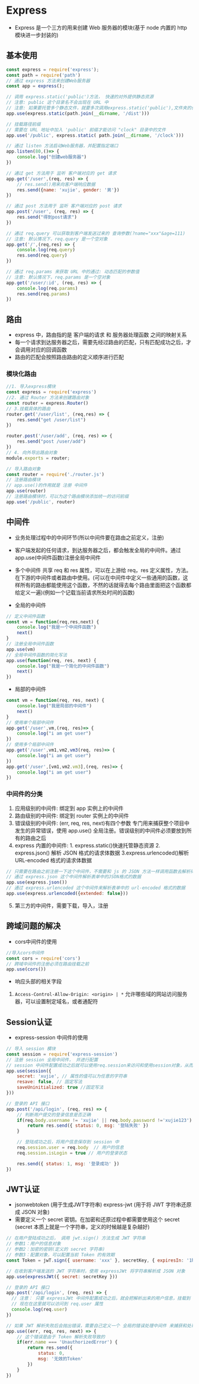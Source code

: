 # Express

* Express 是一个三方的用来创建 Web 服务器的模块(基于 node 内置的 http 模块进一步封装的)

## 基本使用

```js
const express = require('express');
const path = require('path')
// 通过 express 方法来创建Web服务器
const app = express();

// 调用 express.static('public')方法， 快速的对外提供静态资源
// 注意: public 这个目录名不会出现在 URL 中
// 注意: 如果要托管多个静态文件，就要多次调用express.static('public'),文件夹的优先级和文件夹的调用顺序一致
app.use(express.static(path.join(__dirname, '/dist')))

// 挂载路径前缀
// 需要在 URL 地址中加入 'public' 前缀才能访问 "clock" 目录中的文件
app.use('/public', express.static( path.join(__dirname, '/clock')))

// 通过 listen 方法启动Web服务器，并配置指定端口
app.listen(80,()=> {
    console.log("创建web服务器")
})

// 通过 get 方法用于 监听 客户端对应的 get 请求
app.get('/user',(req, res) => {
    // res.send()用来向客户端响应数据
    res.send({name: 'xujie', gender: '男'})
})

// 通过 post 方法用于 监听 客户端对应的 post 请求
app.post('/user', (req, res) => {
    res.send("得到post请求")
})

// 通过 req.query 可以获取到客户端发送过来的 查询参数(?name="xxx"&age=111)
// 注意: 默认情况下，req.query 是一个空对象
app.get('/',(req,res) => {
    console.log(req.query)
    res.send(req.query)
})

// 通过 req.params 来获取 URL 中的通过: 动态匹配的参数值
// 注意: 默认情况下，req.params 是一个空对象
app.get('/user/:id', (req, res) => {
    console.log(req.params)
    res.send(req.params)
})
```

## 路由

* express 中，路由指的是 客户端的请求 和 服务器处理函数 之间的映射关系
* 每一个请求到达服务器之后，需要先经过路由的匹配，只有匹配成功之后，才会调用对应的回调函数
* 路由的匹配会按照路由路由的定义顺序进行匹配

### 模块化路由

```js
//1. 导入express模块
const express = require('express')
//2. 通过 Router 方法来创建路由对象
const router = express.Router()
// 3.挂载具体的路由
router.get('/user/list', (req,res) => {
    res.send("get /user/list")
})

router.post('/user/add', (req, res) => {
    res.send("post /user/add")
})
// 4. 向外导出路由对象
module.exports = router;

// 导入路由对象
const router = require('./router.js')
// 注册路由模块
// app.use()的作用就是 注册 中间件
app.use(router)
// 注册路由模块时，可以为这个路由模块添加统一的访问前缀
app.use('/public', router)

```

## 中间件

* 业务处理过程中的中间环节(所以中间件要在路由之前定义，注册)
* 客户端发起的任何请求，到达服务器之后，都会触发全局的中间件。通过app.use(中间件函数)注册全局中间件
* 多个中间件 共享 req 和 res 属性，可以在上游给 req，res 定义属性，方法。在下游的中间件或者路由中使用。(可以在中间件中定义一些通用的函数，这样所有的路由都能使用这个函数，不然的话就得去每个路由里面把这个函数都给定义一遍)(例如一个记载当前请求所处时间的函数)
  
* 全局的中间件

```js
// 定义中间件函数
const vm = function(req,res,next) {
    console.log("我是一个中间件函数")
    next()
}
// 注册全局中间件函数
app.use(vm)
// 全局中间件函数的简化写法
app.use(function(req, res, next) {
    console.log("我是一个简化的中间件函数")
    next()
})
```

* 局部的中间件

```js
const vm = function(req, res, next) {
    console.log("我是局部的中间件")
    next()
}
// 使用单个局部中间件
app.get('/user',vm,(req, res)=> {
    console.log("i am get user")
})
// 使用多个局部中间件
app.get('/user',vm1,vm2,vm3(req, res)=> {
    console.log("i am get user")
})
app.get('/user',[vm1,vm2.vm3],(req, res)=> {
    console.log("i am get user")
})
```

### 中间件的分类

1. 应用级别的中间件: 绑定到 app 实例上的中间件
2. 路由级别的中间件: 绑定到 router 实例上的中间件
3. 错误级别的中间件: (err, req, res, next)有四个参数 专门用来捕获整个项目中发生的异常错误，使用 app.use() 全局注册。错误级别的中间件必须要放到所有的路由之后
4. express 内置的中间件: 1. express.static()快速托管静态资源 2. express.json() 解析 JSON 格式的请求体数据 3.express.urlencoded()解析 URL-encoded 格式的请求体数据

```js
// 只需要在路由之前注册一下这个中间件，不需要和 js 的 JSON 方法一样调用函数去解析得到的数据。
// 通过 express.json 这个中间件解析表单中的JSON格式的数据
app.use(express.json())
// 通过 express.urlencoded 这个中间件来解析表单中的 url-encoded 格式的数据
app.use(express.urlencoded({extended: false}))

```

5. 第三方的中间件，需要下载，导入，注册

## 跨域问题的解决

* cors中间件的使用

```js
//导入cors中间件
const cors = require('cors')
// 跨域中间件的注册必须在路由挂载之前
app.use(cors())
```

* 响应头部的相关字段

1. ```Access-Control-Allow-Origin: <origin> | *``` 允许哪些域的网站访问服务器，可以设置制定域名，或者通配符

## Session认证

* express-session 中间件的使用

```js
// 导入 session 模块
const session = require('express-session')
// 注册 session 全局中间件， 并进行配置
// session 中间件配置成功之后就可以使用req.session来访问和使用session对象，从而存储用户的关键信息
app.use(session({
    secret: 'xujie', // 属性的值可以为任意的字符串
    resave: false, // 固定写法
    saveUninitialized: true //固定写法
}))

// 登录的 API 接口
app.post('/api/login', (req, res) => {
    // 判断用户提交的登录信息是否正确
    if(req.body.username != 'xujie' || req.body.password !='xujie123') {
        return res.send({ status: 0, msg: '登陆失败' })
    }

    // 登陆成功之后，将用户信息保存到 session 中
    req.session.user = req.body  // 用户的信息
    req.session.isLogin = true // 用户的登录状态

    res.send({ status: 1, msg: '登录成功' })
})
```

## JWT认证

* jsonwebtoken (用于生成JWT字符串)  express-jwt (用于将 JWT 字符串还原成 JSON 对象)
* 需要定义一个 secret 密钥。在加密和还原过程中都需要使用这个 secret (secret 本质上就是一个字符串，定义的时候越是复杂越好)

```js
// 在用户登陆成功之后， 调用 jwt.sign() 方法生成 JWT 字符串
// 参数1：用户的信息对象
// 参数2：加密的密钥(定义的 secret 字符串)
// 参数3：配置对象，可以配置当前 Token 的有效期
const Token = jwT.sign({ username: 'xxx' }, secretKey, { expiresIn: '1h' })

// 在收到客户端发送的 JWT 字符串时，使用 expressJWt 将字符串解析成 JSON 对象
app.use(expressJWt({ secret: secretKey }))

// 登录的 API 接口
app.post('/api/login', (req, res) => {
  // 注意： 只要 expressJWt 中间件配置成功之后，就会把解析出来的用户信息，挂载到 req.user 属性上
  // 现在在这里就可以访问到 req.user 属性
  console.log(req.user)
})

// 如果 JWT 解析失败后会抛出错误，需要自己定义一个 全局的错误处理中间件 来捕获和处理错误
app.use((err, req, res, next) => {
    // 这个错误是由于 Token 解析失败导致的
    if(err.name === 'UnauthorizedError') {
        return res.send({
            status: 0,
            msg: '无效的Token'
        })
    }
})
```
